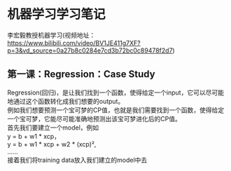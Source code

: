 # 机器学习学习笔记
李宏毅教授机器学习(视频地址：https://www.bilibili.com/video/BV1JE411g7XF?p=3&vd_source=0a27b8c0284e7cd3b72bc0c89478f2d7)  
## 第一课：Regression：Case Study  
Regression(回归)，是让我们找到一个函数，使得给定一个input，它可以尽可能地通过这个函数转化成我们想要的output。  
例如我们想要预测一个宝可梦的CP值，也就是我们需要找到一个函数，使得给定一个宝可梦，它能尽可能准确地预测出该宝可梦进化后的CP值。  
首先我们要建立一个model，例如  
y = b + w1 \* xcp，  
y = b + w1 \* xcp + w2 \* (xcp)²,  
……  
接着我们将training data放入我们建立的model中去
